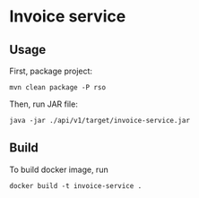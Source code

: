 # Invoice service

## Usage

First, package project:

`mvn clean package -P rso`

Then, run JAR file:

`java -jar ./api/v1/target/invoice-service.jar`

## Build

To build docker image, run

`docker build -t invoice-service .`
